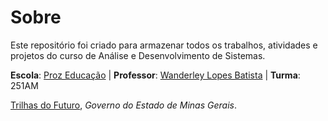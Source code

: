 # Sobre
Este repositório foi criado para armazenar todos os trabalhos, atividades e projetos do curso de Análise e Desenvolvimento de Sistemas. 

**Escola**: [Proz Educação](https://prozeducacao.com.br/) | **Professor**: [Wanderley Lopes Batista](https://capacidadevirtual.blogspot.com/p/curriculo-prof-wanderley_20.html) | **Turma**: 251AM

[Trilhas do Futuro](https://www.trilhasdefuturo.mg.gov.br/), _Governo do Estado de Minas Gerais_.
